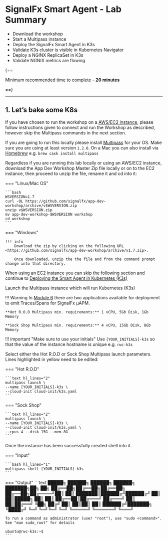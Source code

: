 # SignalFx Smart Agent - Lab Summary

* Download the workshop
* Start a Multipass instance
* Deploy the SignalFx Smart Agent in K3s
* Validate K3s cluster is visible in Kubernetes Navigator
* Deploy a NGINX ReplicaSet in K3s
* Validate NGNIX metrics are flowing

{==

Minimum recommended time to complete - **20 minutes**

==}

---

## 1. Let’s bake some K8s

If you have chosen to run the workshop on a [AWS/EC2 instance](../module-support/ec2-setup.md), please follow instructions given to connect and run the Workshop as described, however skip the Multipass commands in the next section.

If you are  going to run this locally please install [Multipass](https://multipass.run/) for your OS. Make sure you are using at least version `1.2.0`. On a Mac you can also install via [Homebrew](https://brew.sh/) e.g. `brew cask install multipass`

Regardless if you are running this lab locally or using an AWS/EC2 instance, download the App Dev Workshop Master Zip file locally or on to the EC2 instance, then proceed to unzip the file, rename it and cd into it:

=== "Linux/Mac OS"

    ```bash
    WSVERSION=1.7
    curl -OL https://github.com/signalfx/app-dev-workshop/archive/v$WSVERSION.zip
    unzip v$WSVERSION.zip
    mv app-dev-workshop-$WSVERSION workshop
    cd workshop
    ```

=== "Windows"

    !!! info
        Download the zip by clicking on the following URL <https://github.com/signalfx/app-dev-workshop/archive/v1.7.zip>.

        Once downloaded, unzip the the file and from the command prompt change into that directory.

When using an EC2 instance you can skip the following section and continue to [Deploying the Smart Agent in Kubernetes (K3s)](../../module3/k3s/#2-ive-got-the-key-ive-got-the-secret)

Launch the Multipass instance which will run Kubernetes (K3s)

!!! Warning
    In [Module 6](../../module6/) there are two applications available for deployment to emit Traces/Spans for SignalFx µAPM.

    **Hot R.O.D Multipass min. requirements:** 1 vCPU, 5Gb Disk, 1Gb Memory

    **Sock Shop Multipass min. requirements:** 4 vCPU, 15Gb Disk, 8Gb Memory

!!! important "Make sure to use your initials"
    Use `[YOUR_INITIALS]-k3s` so that the value of the instance hostname is unique e.g. `rwc-k3s`

Select either the Hot R.O.D or Sock Shop Multipass launch parameters. Lines highlighted in yellow need to be edited:

=== "Hot R.O.D"

    ```text hl_lines="2"
    multipass launch \
    --name [YOUR_INITIALS]-k3s \
    --cloud-init cloud-init/k3s.yaml
    ```

=== "Sock Shop"

    ```text hl_lines="2"
    multipass launch \
    --name [YOUR_INITIALS]-k3s \
    --cloud-init cloud-init/k3s.yaml \
    --cpus 4 --disk 15G --mem 8G
    ```

Once the instance has been successfully created shell into it.

=== "Input"

    ```bash hl_lines="1"
    multipass shell [YOUR_INITIALS]-k3s
    ```

=== "Output"
    ```text
     █████╗ ██████╗ ██████╗     ██████╗ ███████╗██╗   ██╗
    ██╔══██╗██╔══██╗██╔══██╗    ██╔══██╗██╔════╝██║   ██║
    ███████║██████╔╝██████╔╝    ██║  ██║█████╗  ██║   ██║
    ██╔══██║██╔═══╝ ██╔═══╝     ██║  ██║██╔══╝  ╚██╗ ██╔╝
    ██║  ██║██║     ██║         ██████╔╝███████╗ ╚████╔╝
    ╚═╝  ╚═╝╚═╝     ╚═╝         ╚═════╝ ╚══════╝  ╚═══╝  

    To run a command as administrator (user "root"), use "sudo <command>".
    See "man sudo_root" for details

    ubuntu@rwc-k3s:~$
    ```
